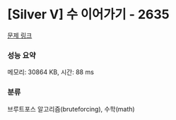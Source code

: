 # [Silver V] 수 이어가기 - 2635 

[문제 링크](https://www.acmicpc.net/problem/2635) 

### 성능 요약

메모리: 30864 KB, 시간: 88 ms

### 분류

브루트포스 알고리즘(bruteforcing), 수학(math)

